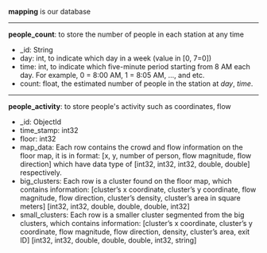**mapping** is our database
***
**people_count**: to store the number of people in each station at any time
* _id: String
* day: int, to indicate which day in a week (value in [0, 7=0])
* time: int, to indicate which five-minute period starting from 8 AM each day. For example, 0 = 8:00 AM, 1 = 8:05 AM, ..., and etc.
* count: float, the estimated number of people in the station at *day*, *time*.
***
**people_activity**: to store people's activity such as coordinates, flow
* _id: ObjectId
* time_stamp: int32
* floor: int32
* map_data: Each row contains the crowd and flow information
on the floor map, it is in format: [x, y, number of person, flow magnitude, flow direction]
which have data type of [int32, int32, int32, double, double] respectively.
* big_clusters: Each row is a cluster found on the floor
map, which contains information: [cluster’s x coordinate, cluster’s y coordinate, flow
magnitude, flow direction, cluster’s density, cluster’s area in square meters]
[int32, int32, double, double, double, int32]
* small_clusters: Each row is a smaller cluster segmented
from the big clusters, which contains information: [cluster’s x coordinate,
cluster’s y coordinate, flow magnitude, flow direction, density, cluster’s
area, exit ID] [int32, int32, double, double, double, int32, string]
